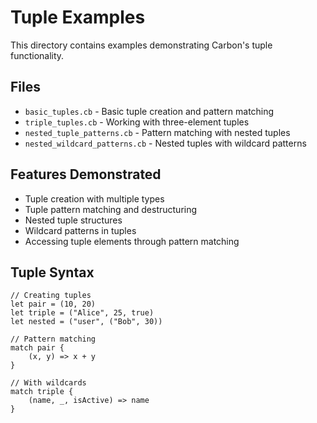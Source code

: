 # Tuple Examples

This directory contains examples demonstrating Carbon's tuple functionality.

## Files

- `basic_tuples.cb` - Basic tuple creation and pattern matching
- `triple_tuples.cb` - Working with three-element tuples
- `nested_tuple_patterns.cb` - Pattern matching with nested tuples
- `nested_wildcard_patterns.cb` - Nested tuples with wildcard patterns

## Features Demonstrated

- Tuple creation with multiple types
- Tuple pattern matching and destructuring
- Nested tuple structures
- Wildcard patterns in tuples
- Accessing tuple elements through pattern matching

## Tuple Syntax

```carbon
// Creating tuples
let pair = (10, 20)
let triple = ("Alice", 25, true)
let nested = ("user", ("Bob", 30))

// Pattern matching
match pair {
    (x, y) => x + y
}

// With wildcards
match triple {
    (name, _, isActive) => name
}
```
